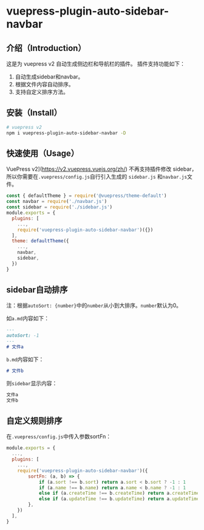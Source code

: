 # vuepress-plugin-auto-sidebar-navbar
## 介绍（Introduction）
这是为 vuepress v2 自动生成侧边栏和导航栏的插件。 插件支持功能如下：

1. 自动生成sidebar和navbar。
2. 根据文件内容自动排序。
3. 支持自定义排序方法。

## 安装（Install）

```bash
# vuepress v2
npm i vuepress-plugin-auto-sidebar-navbar -D
```
## 快速使用（Usage）

VuePress v2](https://v2.vuepress.vuejs.org/zh/) 不再支持插件修改 sidebar，所以你需要在`.vuepress/config.js`自行引入生成的 `sidebar.js` 和`navbar.js`文件。

```js
const { defaultTheme } = require('@vuepress/theme-default')
const navbar = require('./navbar.js')
const sidebar = require('./sidebar.js')
module.exports = {
  plugins: [
    ...,
    require('vuepress-plugin-auto-sidebar-navbar')({})
  ],
  theme: defaultTheme({
    ...,
    navbar, 
    sidebar, 
  })
}
```
## sidebar自动排序

注：根据`autoSort: {number}`中的`number`从小到大排序。`number`默认为0。

如`a.md`内容如下：

```md
---
autoSort: -1
---
# 文件a
```

`b.md`内容如下：

```md
# 文件b
```

则`sidebar`显示内容：

```html
文件a
文件b
```

## 自定义规则排序

在`.vuepress/config.js`中传入参数sortFn：

```js
module.exports = {
  ...,
  plugins: [
    ...,
  	require('vuepress-plugin-auto-sidebar-navbar')({
  		sortFn: (a, b) => {
  			if (a.sort !== b.sort) return a.sort < b.sort ? -1 : 1
        	if (a.name !== b.name) return a.name < b.name ? -1 : 1
        	else if (a.createTime !== b.createTime) return a.createTime < b.createTime ? -1 : 1
        	else if (a.updateTime !== b.updateTime) return a.updateTime < b.updateTime ? -1 : 1
		},
	})
  ],
}
```

